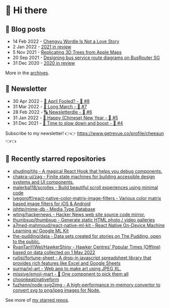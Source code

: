# 👋 Hi there

## 📝 Blog posts

<!-- feed start -->
- 14 Feb 2022 - [Chengyu Wordle Is Not a Love Story](https://cheeaun.com/blog/2022/02/chengyu-wordle-is-not-a-love-story/)
- 2 Jan 2022 - [2021 in review](https://cheeaun.com/blog/2022/01/2021-in-review/)
- 5 Nov 2021 - [Replicating 3D Trees from Apple Maps](https://cheeaun.com/blog/2021/11/replicating-3d-trees-apple-maps/)
- 20 Sep 2021 - [Designing bus service route diagrams on BusRouter SG](https://cheeaun.com/blog/2021/09/bus-service-route-diagrams-busrouter-sg/)
- 31 Dec 2020 - [2020 in review](https://cheeaun.com/blog/2020/12/2020-in-review/)
<!-- feed end -->

More in the [archives](https://cheeaun.com/blog/archives/).

## 📰 Newsletter

<!-- newsletter start -->
- 30 Apr 2022 - [🤔 April Fooled? - 🥫 #8](https://www.getrevue.co/profile/cheeaun/issues/april-fooled-8-1112032)
- 31 Mar 2022 - [🚶 Long March - 🥫 #7](https://www.getrevue.co/profile/cheeaun/issues/long-march-7-1061697)
- 28 Feb 2022 - [🔠 Newsletterdle - 🥫 #6](https://www.getrevue.co/profile/cheeaun/issues/newsletterdle-6-1014288)
- 31 Jan 2022 - [🧧 Happy (Chinese) New Year - 🥫 #5](https://www.getrevue.co/profile/cheeaun/issues/happy-chinese-new-year-5-963222)
- 31 Dec 2021 - [🥃 Time to slow down and boost - 🥫 #4](https://www.getrevue.co/profile/cheeaun/issues/time-to-slow-down-and-boost-4-906334)
<!-- newsletter end -->

Subscribe to my newsletter! 👉👉 https://www.getrevue.co/profile/cheeaun 👈👈

## 🌟 Recently starred repositories

<!-- starred repos start -->
- [shuding/tilg - A magical React Hook that helps you debug components.](https://github.com/shuding/tilg)
- [chakra-ui/zag - Finite state machines for building accessible design systems and UI components.](https://github.com/chakra-ui/zag)
- [malerba118/scrollex - Build beautiful scroll experiences using minimal code](https://github.com/malerba118/scrollex)
- [iyegoroff/react-native-color-matrix-image-filters - Various color matrix based image filters for iOS & Android](https://github.com/iyegoroff/react-native-color-matrix-image-filters)
- [jshttp/mime-db - Media Type Database](https://github.com/jshttp/mime-db)
- [wting/hackernews - Hacker News web site source code mirror.](https://github.com/wting/hackernews)
- [thumbsup/thumbsup - Generate static HTML photo / video galleries](https://github.com/thumbsup/thumbsup)
- [a7med-mahmoud/react-native-ml-kit - React Native On-Device Machine Learning w/ Google ML Kit](https://github.com/a7med-mahmoud/react-native-ml-kit)
- [the-pudding/data - Data sets created for stories on The Pudding, open to the public.](https://github.com/the-pudding/data)
- [RyanTanYiWei/HawkerShiny - Hawker Centres' Popular Times (Offline) based on data collected on 1 May 2022](https://github.com/RyanTanYiWei/HawkerShiny)
- [ruilisi/fortune-sheet - A drop-in javascript spreadsheet library that provides rich features like Excel and Google Sheets](https://github.com/ruilisi/fortune-sheet)
- [surma/jxl-art - Web app to make art using JPEG XL.](https://github.com/surma/jxl-art)
- [missive/emoji-mart - 🏪 One component to pick them all](https://github.com/missive/emoji-mart)
- [choonkeat/nativeform](https://github.com/choonkeat/nativeform)
- [fuzhenn/node-svg2img - A high-performance in-memory convertor to convert svg to png/jpeg images for Node.](https://github.com/fuzhenn/node-svg2img)
<!-- starred repos end -->

See more of [my starred repos](https://github.com/stars/cheeaun/).